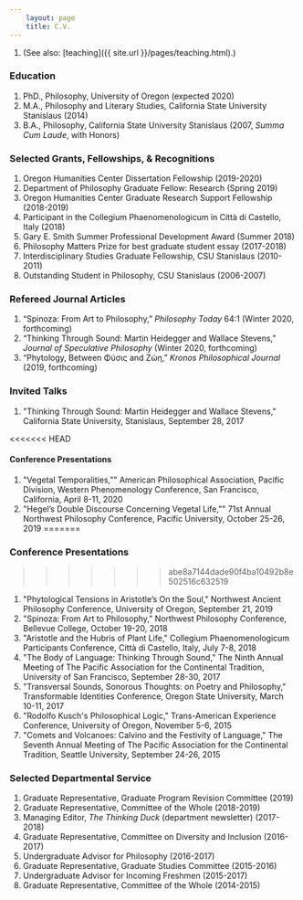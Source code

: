 ```yaml
---
    layout: page
    title: C.V.
---
```


1. (See also: [teaching]({{ site.url }}/pages/teaching.html).)

### Education
1. PhD., Philosophy, University of Oregon (expected 2020)
1. M.A., Philosophy and Literary Studies, California State University Stanislaus (2014)
1. B.A., Philosophy, California State University Stanislaus (2007, *Summa Cum Laude*, with Honors)

### Selected Grants, Fellowships, & Recognitions
1. Oregon Humanities Center Dissertation Fellowship (2019-2020)
1. Department of Philosophy Graduate Fellow: Research (Spring 2019)
1. Oregon Humanities Center Graduate Research Support Fellowship (2018-2019)
1. Participant in the Collegium Phaenomenologicum in Città di Castello, Italy (2018)
1. Gary E. Smith Summer Professional Development Award (Summer 2018)
1. Philosophy Matters Prize for best graduate student essay (2017-2018)
1. Interdisciplinary Studies Graduate Fellowship, CSU Stanislaus (2010-2011)
1. Outstanding Student in Philosophy, CSU Stanislaus (2006-2007)

### Refereed Journal Articles
1. “Spinoza: From Art to Philosophy,” *Philosophy Today* 64:1 (Winter 2020, forthcoming)
1. “Thinking Through Sound: Martin Heidegger and Wallace Stevens,” *Journal of Speculative Philosophy* (Winter 2020, forthcoming)
1. “Phytology, Between Φύσις and Ζώη,” *Kronos Philosophical Journal* (2019, forthcoming)

### Invited Talks
1. "Thinking Through Sound: Martin Heidegger and Wallace Stevens," California State University, Stanislaus, September 28, 2017

<<<<<<< HEAD
#### Conference Presentations
1. "Vegetal Temporalities,"" American Philosophical Association, Pacific Division, Western Phenomenology Conference, San Francisco, California, April 8-11, 2020
1. "Hegel’s Double Discourse Concerning Vegetal Life,"" 71st Annual Northwest Philosophy Conference, Pacific University, October 25-26, 2019
=======
### Conference Presentations
>>>>>>> abe8a7144dade90f4ba10492b8e502516c632519
1. "Phytological Tensions in Aristotle’s On the Soul," Northwest Ancient Philosophy Conference, University of Oregon, September 21, 2019
1. "Spinoza: From Art to Philosophy," Northwest Philosophy Conference, Bellevue College, October 19-20, 2018
1. "Aristotle and the Hubris of Plant Life," Collegium Phaenomenologicum Participants Conference, Città di Castello, Italy, July 7-8, 2018
1. "The Body of Language: Thinking Through Sound," The Ninth Annual Meeting of The Pacific Association for the Continental Tradition, University of San Francisco, September 28-30, 2017
1. "Transversal Sounds, Sonorous Thoughts: on Poetry and Philosophy," Transformable Identities Conference, Oregon State University, March 10-11, 2017
1. "Rodolfo Kusch's Philosophical Logic," Trans-American Experience Conference, University of Oregon, November 5-6, 2015
1. "Comets and Volcanoes: Calvino and the Festivity of Language," The Seventh Annual Meeting of The Pacific Association for the Continental Tradition, Seattle University, September 24-26, 2015

### Selected Departmental Service
1. Graduate Representative, Graduate Program Revision Committee (2019)
1. Graduate Representative, Committee of the Whole (2018-2019)
1. Managing Editor, *The Thinking Duck* (department newsletter) (2017-2018)
1. Graduate Representative, Committee on Diversity and Inclusion (2016-2017)
1. Undergraduate Advisor for Philosophy (2016-2017)
1. Graduate Representative, Graduate Studies Committee (2015-2016)
1. Undergraduate Advisor for Incoming Freshmen (2015-2017)
1. Graduate Representative, Committee of the Whole (2014-2015)
